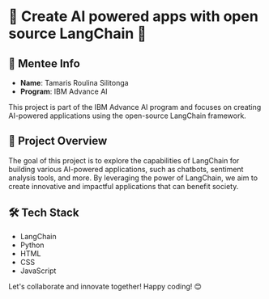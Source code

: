 # 🤖 Create AI powered apps with open source LangChain 🚀

## 🚀 Mentee Info

- **Name**: Tamaris Roulina Silitonga
- **Program**: IBM Advance AI

This project is part of the IBM Advance AI program and focuses on creating AI-powered applications using the open-source LangChain framework.

## 🚀 Project Overview

The goal of this project is to explore the capabilities of LangChain for building various AI-powered applications, such as chatbots, sentiment analysis tools, and more. By leveraging the power of LangChain, we aim to create innovative and impactful applications that can benefit society.

## 🛠️ Tech Stack

- LangChain
- Python
- HTML
- CSS
- JavaScript

Let's collaborate and innovate together! Happy coding! 😊
